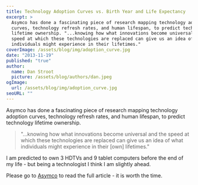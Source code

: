 ```yaml
---
title: Technology Adoption Curves vs. Birth Year and Life Expectancy
excerpt: >
  Asymco has done a fascinating piece of research mapping technology adoption
  curves, technology refresh rates, and human lifespan, to predict technology
  lifetime ownership. "...knowing how what innovations become universal and the
  speed at which these technologies are replaced can give us an idea of what
  individuals might experience in their lifetimes."
coverImage: /assets/blog/img/adoption_curve.jpg
date: "2013-11-19"
published: "true"
author:
  name: Dan Stroot
  picture: /assets/blog/authors/dan.jpeg
ogImage:
  url: /assets/blog/img/adoption_curve.jpg
seoURL: ""
---
```


Asymco has done a fascinating piece of research mapping technology adoption curves, technology refresh rates, and human lifespan, to predict technology lifetime ownership.

> "...knowing how what innovations become universal and the speed at which these technologies are replaced can give us an idea of what individuals might experience in their [own] lifetimes."


I am predicted to own 3 HDTVs and 9 tablet computers before the end of my life - but being a technologist I think I am slightly ahead.

Please go to [Asymco](http://www.asymco.com/2013/11/19/a-way-to-measure-ones-life/) to read the full article - it is worth the time.
